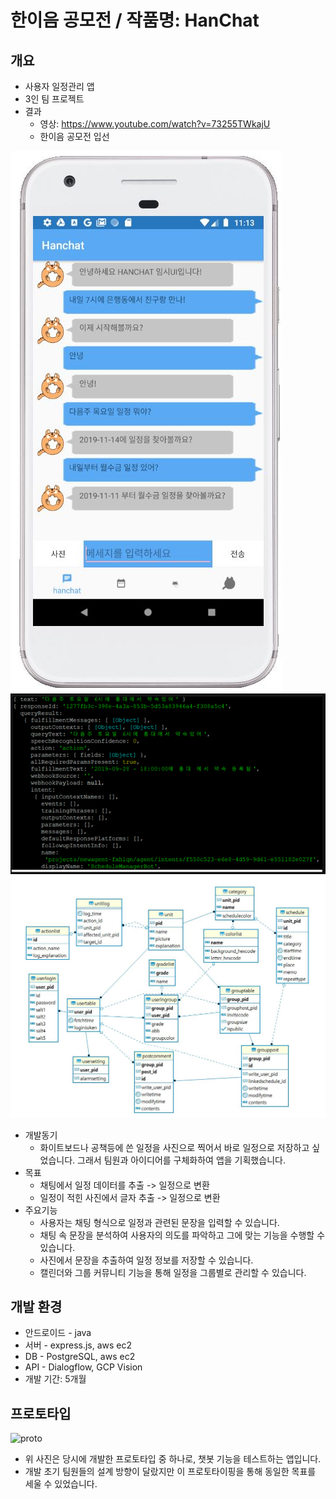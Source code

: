 # 한이음 공모전 / 작품명: HanChat


개요
--------------
- 사용자 일정관리 앱
- 3인 팀 프로젝트
- 결과
  - 영상: https://www.youtube.com/watch?v=73255TWkajU
  - 한이음 공모전 입선
  
<img src="/sample/appImage.PNG" title="px(픽셀) 크기 설정" alt="앱 이미지"></img><br/>
<img src="/sample/server.PNG" title="px(픽셀) 크기 설정" alt="서버 동작"></img><br/>
<img src="/sample/db.PNG" title="px(픽셀) 크기 설정" alt="데이터베이스"></img><br/>

- 개발동기
  - 화이트보드나 공책등에 쓴 일정을 사진으로 찍어서 바로 일정으로 저장하고 싶었습니다. 그래서 팀원과 아이디어를 구체화하여 앱을 기획했습니다.
- 목표
  - 채팅에서 일정 데이터를 추출 -> 일정으로 변환
  - 일정이 적힌 사진에서 글자 추출 -> 일정으로 변환
- 주요기능
  - 사용자는 채팅 형식으로 일정과 관련된 문장을 입력할 수 있습니다.
  - 채팅 속 문장을 분석하여 사용자의 의도를 파악하고 그에 맞는 기능을 수행할 수 있습니다.
  - 사진에서 문장을 추출하여 일정 정보를 저장할 수 있습니다.
  - 캘린더와 그룹 커뮤니티 기능을 통해 일정을 그룹별로 관리할 수 있습니다.
  

개발 환경
-----------
- 안드로이드 - java
- 서버 - express.js, aws ec2
- DB - PostgreSQL, aws ec2
- API - Dialogflow, GCP Vision
- 개발 기간: 5개월


프로토타입
--------------
![proto](./sample_images/chatbotPrototype.JPG)

- 위 사진은 당시에 개발한 프로토타입 중 하나로, 챗봇 기능을 테스트하는 앱입니다.
- 개발 초기 팀원들의 설계 방향이 달랐지만 이 프로토타이핑을 통해 동일한 목표를 세울 수 있었습니다.


